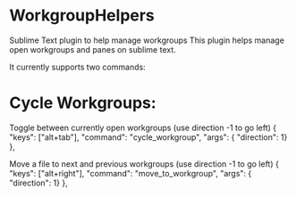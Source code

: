 # WorkgroupHelpers
Sublime Text plugin to help manage workgroups
This plugin helps manage open workgroups and panes on sublime text.

It currently supports two commands:

# Cycle Workgroups:
Toggle between currently open workgroups (use direction -1 to go left)
	{ "keys": ["alt+tab"], "command": "cycle_workgroup", "args": { "direction": 1} },

Move a file to next and previous workgroups (use direction -1 to go left)
  { "keys": ["alt+right"], "command": "move_to_workgroup", "args": { "direction": 1} },


